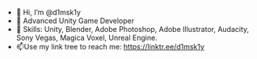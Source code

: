 - 👋 Hi, I’m @d1msk1y
- 👀 Advanced Unity Game Developer
- 🌱 Skills: Unity, Blender, Adobe Photoshop, Adobe Illustrator, Audacity, Sony Vegas, Magica Voxel, Unreal Engine.
- 📫Use my link tree to reach me: https://linktr.ee/d1msk1y

<!---
d1msk1y/d1msk1y is a ✨ special ✨ repository because its `README.md` (this file) appears on your GitHub profile.
You can click the Preview link to take a look at your changes.
--->
